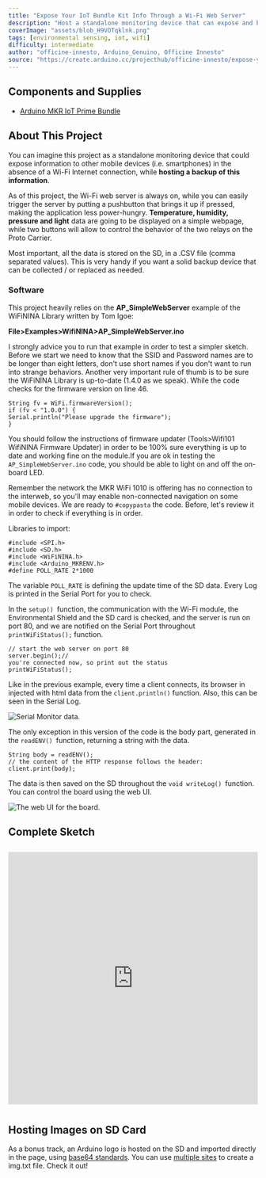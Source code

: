 ```yaml
---
title: "Expose Your IoT Bundle Kit Info Through a Wi-Fi Web Server"
description: "Host a standalone monitoring device that can expose and back up relevant information to other mobile devices (i.e. smartphones)."
coverImage: "assets/blob_H9VOTqklnk.png"
tags: [environmental sensing, iot, wifi]
difficulty: intermediate
author: "officine-innesto, Arduino_Genuino, Officine Innesto"
source: "https://create.arduino.cc/projecthub/officine-innesto/expose-your-iot-bundle-kit-info-trough-a-wifi-web-server-1db49c"
---
```


## Components and Supplies

- [Arduino MKR IoT Prime Bundle](https://www.distrelec.biz/en/mkr-iot-prime-bundle-arduino-akx00018/p/30142238?ext_cid=bmnlbbazzen-ArduinoNPI&cw=1924)

## About This Project

You can imagine this project as a standalone monitoring device that could expose information to other mobile devices (i.e. smartphones) in the absence of a Wi-Fi Internet connection, while **hosting a backup of this information**.

As of this project, the Wi-Fi web server is always on, while you can easily trigger the server by putting a pushbutton that brings it up if pressed, making the application less power-hungry. **Temperature, humidity, pressure and light** data are going to be displayed on a simple webpage, while two buttons will allow to control the behavior of the two relays on the Proto Carrier.

Most important, all the data is stored on the SD, in a .CSV file (comma separated values). This is very handy if you want a solid backup device that can be collected / or replaced as needed. 

### Software

This project heavily relies on the **AP_SimpleWebServer** example of the WiFiNINA Library written by Tom Igoe: 

**File>Examples>WifiNINA>AP_SimpleWebServer.ino**

I strongly advice you to run that example in order to test a simpler sketch. Before we start we need to know that the SSID and Password names are to be longer than eight letters, don't use short names if you don't want to run into strange behaviors. Another very important rule of thumb is to be sure the WiFiNINA Library is up-to-date (1.4.0 as we speak). While the code checks for the firmware version on line 46. 

```arduino
String fv = WiFi.firmwareVersion();
if (fv < "1.0.0") {
Serial.println("Please upgrade the firmware");
}
```

You should follow the instructions of firmware updater (Tools>Wifi101 WifiNINA Firmware Updater) in order to be 100% sure everything is up to date and working fine on the module.If you are ok in testing the `AP_SimpleWebServer.ino` code, you should be able to light on and off the on-board LED. 

Remember the network the MKR WiFi 1010 is offering has no connection to the interweb, so you'll may enable non-connected navigation on some mobile devices. We are ready to `#copypasta` the code. Before, let's review it in order to check if everything is in order.

Libraries to import:

```arduino
#include <SPI.h>
#include <SD.h>
#include <WiFiNINA.h>
#include <Arduino_MKRENV.h>
#define POLL_RATE 2*1000
```

The variable `POLL_RATE` is defining the update time of the SD data. Every Log is printed in the Serial Port for you to check. 

In the `setup() `function, the communication with the Wi-Fi module, the Environmental Shield and the SD card is checked, and the server is run on port 80, and we are notified on the Serial Port throughout `printWiFiStatus();` function.

```arduino
// start the web server on port 80
server.begin();// 
you're connected now, so print out the status
printWiFiStatus();
```

Like in the previous example, every time a client connects, its browser in injected with html data from the `client.println()` function. Also, this can be seen in the Serial Log. 

![Serial Monitor data.](assets/uploads2.png)

The only exception in this version of the code is the body part, generated in the `readENV() `function, returning a string with the data.

```arduino
String body = readENV();
// the content of the HTTP response follows the header:
client.print(body);
```

The data is then saved on the SD throughout the `void writeLog() `function. You can control the board using the web UI.

![The web UI for the board.](assets/uploads1.png)


## Complete Sketch

<iframe src='https://create.arduino.cc/editor/officine-innesto/0328c7e8-4620-4eb0-82f5-b9a323935f1f/preview?embed&snippet' style='height:510px;width:100%;margin:10px 0' frameborder='0'></iframe>

## Hosting Images on SD Card

As a bonus track, an Arduino logo is hosted on the SD and imported directly in the page, using [base64 standards](https://en.wikipedia.org/wiki/Base64). You can use [multiple sites](https://www.base64-image.de/) to create a img.txt file. Check it out!